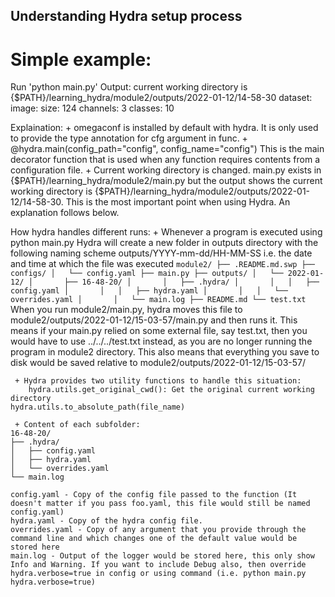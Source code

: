 ## Understanding Hydra setup process
#  Simple example:
   Run 'python main.py'
   Output:
       current working directory is {$PATH}/learning_hydra/module2/outputs/2022-01-12/14-58-30
       dataset:
         image:
           size: 124
           channels: 3
       classes: 10

   Explaination:
     + omegaconf is installed by default with hydra. It is only used to provide the type annotation for cfg argument in func.
     + @hydra.main(config_path="config", config_name="config") This is the main decorator function that is used when any function requires contents from a configuration file.
     + Current working directory is changed. main.py exists in {$PATH}/learning_hydra/module2/main.py but the output shows the current working directory is {$PATH}/learning_hydra/module2/outputs/2022-01-12/14-58-30. This is the most important point when using Hydra. An explanation follows below.

   How hydra handles different runs:
     + Whenever a program is executed using python main.py Hydra will create a new folder in outputs directory with the following naming scheme outputs/YYYY-mm-dd/HH-MM-SS i.e. the date and time at which the file was executed
	```
	module2/
	├── .README.md.swp
	├── configs/
	│   └── config.yaml
	├── main.py
	├── outputs/
	│   └── 2022-01-12/
	│       ├── 16-48-20/
	│       │   ├── .hydra/
	│       │   │   ├── config.yaml
	│       │   │   ├── hydra.yaml
	│       │   │   └── overrides.yaml
	│       │   └── main.log
	├── README.md
	└── test.txt
	```
       When you run module2/main.py, hydra moves this file to module2/outputs/2022-01-12/15-03-57/main.py and then runs it. This means if your main.py relied on some external file, say test.txt, then you would have to use ../../../test.txt instead, as you are no longer running the program in module2 directory. This also means that everything you save to disk would be saved relative to module2/outputs/2022-01-12/15-03-57/
     
     + Hydra provides two utility functions to handle this situation:
        hydra.utils.get_original_cwd(): Get the original current working directory
	hydra.utils.to_absolute_path(file_name)

     + Content of each subfolder:
	16-48-20/
	├── .hydra/
	│   ├── config.yaml
	│   ├── hydra.yaml
	│   └── overrides.yaml
	└── main.log
	
	config.yaml - Copy of the config file passed to the function (It doesn't matter if you pass foo.yaml, this file would still be named config.yaml)
	hydra.yaml - Copy of the hydra config file. 
	overrides.yaml - Copy of any argument that you provide through the command line and which changes one of the default value would be stored here
	main.log - Output of the logger would be stored here, this only show Info and Warning. If you want to include Debug also, then override hydra.verbose=true in config or using command (i.e. python main.py hydra.verbose=true)

